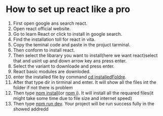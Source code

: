 <h1> How to set up react like a pro</h1>
<ol>
  <li>First open google ans search react.</li>
  <li>Open react official website.</li>
  <li>Go to learn React or click to install in google search.</li>
  <li>Find the installation toll for react in vita.</li>
  <li>Copy the teminal code and paste in the projuct tarminal.</li>
  <li>Then conform to install react.</li>
  <li>Then select the libarary you want to install(here we want react)select that and usint up and down arrow key ans press enter.</li>
  <li>Select the variant to downloade and press enter.</li>
  <li>React basic modules are downloded.</li>
  <li>enter the installed file by command <u>cd installedFoldre</u>.</li>
  <li>After that type dir in tirminal and enter. It will show all the files int the folder if not there is problem</li>
  <li>Then type <u>npm install</u>(or <u>npm i</u>). It will install all the requared files(it might take some time due to file size and internet speed)</li>
  <li>Then type <u>npm run dev</u>. Your project will be run success fully in the showed addredd</li>
</ol>
